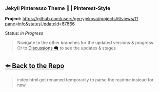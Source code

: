
### Jekyll Pinteresso Theme 📍 |  Pinterest-Style 

**Project:** https://github.com/users/gerryjekova/projects/6/views/1?pane=info&statusUpdateId=87666

Status: *In Progress*

> Navigate to the other branches for the updated versions & progress. Or to [Discussions 🗨️](https://github.com/gerryjekova/mrusen-scam/discussions) to see the updates & stages

## [ ⬅️ Back to the Repo ](https://github.com/gerryjekova/mrusen-scam/)

> index.html got renamed temporarily to parse the readme instead for now
